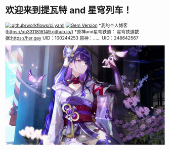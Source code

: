 # 欢迎来到提瓦特 and 星穹列车！

[![.github/workflows/ci.yaml](https://github.com/pages-themes/architect/actions/workflows/ci.yaml/badge.svg)](https://github.com/pages-themes/architect/actions/workflows/ci.yaml) [![Gem Version](https://badge.fury.io/rb/jekyll-theme-architect.svg)](https://badge.fury.io/rb/jekyll-theme-architect)
*我的个人博客(https://xu3311816149.github.io/)<dr>
*原神and星穹铁道：<dr>
    星穹铁道数据:https://hsr.gay
    UID：100244253
    原神：......
    UID：248642567
    
![Thumbnail of Architect](thumbnail.png)


